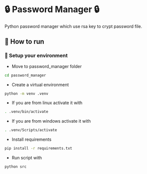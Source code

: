 # 🔒 Password Manager 🔒
Python password manager which use rsa key to crypt password file.

## 📝 How to run

### 🚀 Setup your environment

- Move to password_manager folder
```bash
cd password_manager
```
- Create a virtual environment
```bash
python -m venv .venv
```
- If you are from linux activate it with
```bash
. .venv/bin/activate
```
- If you are from windows activate it with
```bash
. .venv/Scripts/activate
```
- Install requirements
```bash
pip install -r requirements.txt
```
- Run script with
```bash
python src
```
